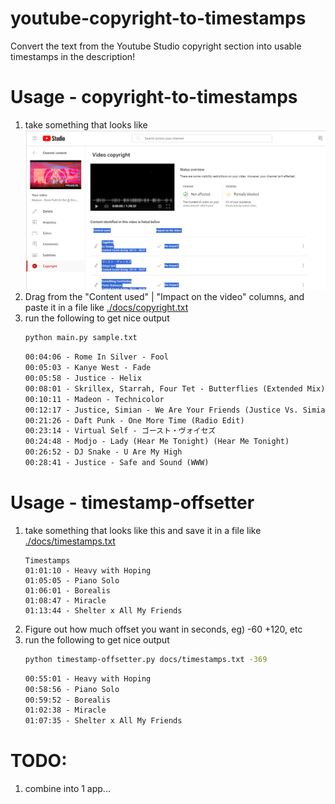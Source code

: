 # youtube-copyright-to-timestamps
Convert the text from the Youtube Studio copyright section into usable timestamps in the description!

# Usage - copyright-to-timestamps
1. take something that looks like ![./docs/sample.png](./docs/sample.png)
2. Drag from the "Content used" | "Impact on the video" columns, and paste it in a file like [./docs/copyright.txt](./docs/copyright.txt)
3. run the following to get nice output
    ```bash
    python main.py sample.txt
    ```
    ```txt
    00:04:06 - Rome In Silver - Fool
    00:05:03 - Kanye West - Fade
    00:05:58 - Justice - Helix
    00:08:01 - Skrillex, Starrah, Four Tet - Butterflies (Extended Mix)
    00:10:11 - Madeon - Technicolor
    00:12:17 - Justice, Simian - We Are Your Friends (Justice Vs. Simian)
    00:21:26 - Daft Punk - One More Time (Radio Edit)
    00:23:14 - Virtual Self - ゴースト・ヴォイセズ
    00:24:48 - Modjo - Lady (Hear Me Tonight) (Hear Me Tonight)
    00:26:52 - DJ Snake - U Are My High
    00:28:41 - Justice - Safe and Sound (WWW)
    ```
# Usage - timestamp-offsetter
1. take something that looks like this and save it in a file like [./docs/timestamps.txt](./docs/timestamps.txt)
    ```
    Timestamps
    01:01:10 - Heavy with Hoping
    01:05:05 - Piano Solo
    01:06:01 - Borealis
    01:08:47 - Miracle
    01:13:44 - Shelter x All My Friends
    ```
2. Figure out how much offset you want in seconds, eg) -60 +120, etc
3. run the following to get nice output
    ```bash
    python timestamp-offsetter.py docs/timestamps.txt -369
    ```
    ```txt
    00:55:01 - Heavy with Hoping
    00:58:56 - Piano Solo
    00:59:52 - Borealis
    01:02:38 - Miracle
    01:07:35 - Shelter x All My Friends
    ```


# TODO:
1. combine into 1 app...